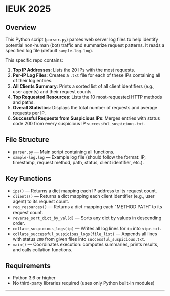 # IEUK 2025 

## Overview

This Python script (`parser.py`) parses web server log files to help identify potential non-human (bot) traffic and summarize request patterns. It reads a specified log file (default `sample-log.log`).

This specific repo contains:

1. **Top IP Addresses**: Lists the 20 IPs with the most requests.
2. **Per-IP Log Files**: Creates a `.txt` file for each of these IPs containing all of their log entries.
3. **All Clients Summary**: Prints a sorted list of all client identifiers (e.g., user agents) and their request counts.
4. **Top Requested Resources**: Lists the 10 most-requested HTTP methods and paths.
5. **Overall Statistics**: Displays the total number of requests and average requests per IP.
6. **Successful Requests from Suspicious IPs**: Merges entries with status code 200 from every suspicious IP `successful_suspicious.txt`.

## File Structure

* `parser.py` — Main script containing all functions.
* `sample-log.log` — Example log file (should follow the format: IP, timestamp, request method, path, status, client identifier, etc.).

## Key Functions

* `ips()` — Returns a dict mapping each IP address to its request count.
* `clients()` — Returns a dict mapping each client identifier (e.g., user agent) to its request count.
* `req_resources()` — Returns a dict mapping each "METHOD PATH" to its request count.
* `reverse_sort_dict_by_val(d)` — Sorts any dict by values in descending order.
* `collate_suspicious_logs(ip)` — Writes all log lines for `ip` into `<ip>.txt`.
* `collate_successful_suspicious_logs(file_list)` — Appends all lines with status `200` from given files into `successful_suspicious.txt`.
* `main()` — Coordinates execution: computes summaries, prints results, and calls collation functions.

## Requirements

* Python 3.6 or higher
* No third-party libraries required (uses only Python built-in modules)

---

